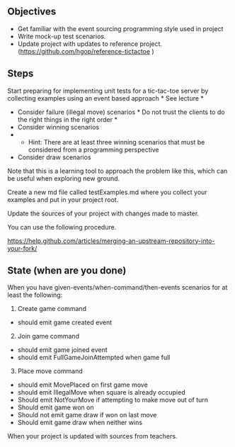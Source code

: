 ## Objectives

* Get familiar with the event sourcing programming style used in project
* Write mock-up test scenarios.
* Update project with updates to reference project. (https://github.com/hgop/reference-tictactoe )

## Steps

Start preparing for implementing unit tests for a tic-tac-toe server by collecting examples
using an event based approach *  See lecture * 

- Consider failure (illegal move) scenarios *  Do not trust the clients to do the right things in the
  right order * 
- Consider winning scenarios
- - Hint: There are at least three winning scenarios that must be considered from
a programming perspective
- Consider draw scenarios

Note that this is a learning tool to approach the problem like this, which can be useful when
 exploring new ground.

Create a new md file called testExamples.md where you collect your examples and put in your project root.


Update the sources  of your project with changes made to master.

You can use the following procedure.

 https://help.github.com/articles/merging-an-upstream-repository-into-your-fork/


## State (when are you done)

When you have given-events/when-command/then-events scenarios for at least the following:

1. Create game command
 *    should emit game created event

2. Join game command
 *    should emit game joined event
 *    should emit FullGameJoinAttempted when game full

3. Place move command
 *    should emit MovePlaced on first game move
 *    should emit IllegalMove when square is already occupied
 *    Should emit NotYourMove if attempting to make move out of turn
 *    Should emit game won on <case x>
 *    Should not emit game draw if won on last move
 *    Should emit game draw when neither wins <case x>


When your project is updated with sources from teachers.

